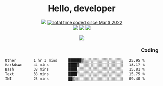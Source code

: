 # <div align='center' >Hello, developer</div>

<div align='center'>
  <a ><img src="https://img.shields.io/badge/dynamic/json?url=https%3A%2F%2Fapi.swo.moe%2Fstats%2Fgithub%2FFree-Aaron-Li&query=count&color=181717&label=GitHub&labelColor=282c34&logo=github&suffix=+follows&cacheSeconds=3600"></a>
  <a href="https://wakatime.com/@fe40087f-8eae-48dc-9950-ad0633db1591"><img src="https://wakatime.com/badge/user/fe40087f-8eae-48dc-9950-ad0633db1591.svg" alt="Total time coded since Mar 9 2022" /></a>
</div>
<div align='center'>
  <a><img src="https://img.shields.io/badge/C%2FC%2B%2B%20-%20%2375664D"></a>
  <a><img src="https://img.shields.io/badge/Kotlin%20-%20%2375664D"></a>
  <a><img src="https://img.shields.io/badge/JavaScript%20-%20%2375664D"></a>
</div>

<p align="center">
  <img src="https://readme-typing-svg.demolab.com/?lines=你好!+开发者;Hello!+ developer&font=Fira%20Code&center=true&width=380&height=50&duration=4000&pause=1000">
</p>


<div align='right'>
  <h3>Coding</h3>
</div>

<!--START_SECTION:waka-->

```txt
Other        1 hr 3 mins     ██████▒░░░░░░░░░░░░░░░░░░   25.95 %
Markdown     44 mins         ████▓░░░░░░░░░░░░░░░░░░░░   18.17 %
Bash         38 mins         ████░░░░░░░░░░░░░░░░░░░░░   15.81 %
Text         38 mins         ████░░░░░░░░░░░░░░░░░░░░░   15.75 %
INI          23 mins         ██▒░░░░░░░░░░░░░░░░░░░░░░   09.40 %
```

<!--END_SECTION:waka-->




